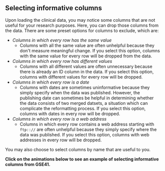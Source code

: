 ## Selecting informative columns

Upon loading the clinical data, you may notice some columns that are not useful for your research purposes. Here, you can drop those columns from the data. There are some preset options for columns to exclude, which are:

* *Columns in which every row has the same value*
    + Columns with all the same value are often unhelpful because they don't measure meaningful change. If you select this option, columns with the same value for every row will be dropped from the data. 
* *Columns in which every row has different values*
    + Columns with all different values are often unnecessary because there is already an ID column in the data. If you select this option, columns with different values for every row will be dropped. 
* *Columns in which every row is a date*
    + Columns with dates are sometimes uninformative because they simply specify when the data was published. However, the publishing date can sometimes be helpful in determining whether the data consists of two merged datsets, a situation which can complicate the reformatting process. If you select this option, columns with dates in every row will be dropped. 
* *Columns in which every row is a web address*
    + Columns in which every row contains a web address starting with `ftp:://` are often unhelpful because they simply specify where the data was published. If you select this option, columns with web addresses in every row will be dropped.
    
You may also choose to select columns by name that are useful to you.

**Click on the animations below to see an example of selecting informative columns from GSE41.**


